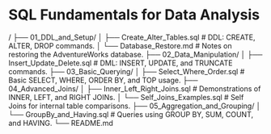 # SQL Fundamentals for Data Analysis

/ ├── 01_DDL_and_Setup/ │ ├── Create_Alter_Tables.sql # DDL: CREATE, ALTER, DROP commands. │ └── Database_Restore.md # Notes on restoring the AdventureWorks database. ├── 02_Data_Manipulation/ │ ├── Insert_Update_Delete.sql # DML: INSERT, UPDATE, and TRUNCATE commands. ├── 03_Basic_Querying/ │ ├── Select_Where_Order.sql # Basic SELECT, WHERE, ORDER BY, and TOP usage. ├── 04_Advanced_Joins/ │ ├── Inner_Left_Right_Joins.sql # Demonstrations of INNER, LEFT, and RIGHT JOINs. │ └── Self_Joins_Examples.sql # Self Joins for internal table comparisons. ├── 05_Aggregation_and_Grouping/ │ └── GroupBy_and_Having.sql # Queries using GROUP BY, SUM, COUNT, and HAVING. └── README.md
